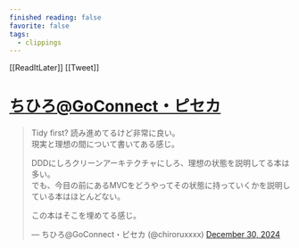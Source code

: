```yaml
---
finished reading: false
favorite: false
tags:
  - clippings
---
```

[[ReadItLater]] [[Tweet]]

# [ちひろ@GoConnect・ピセカ](https://twitter.com/chiroruxxxx/status/1873782248828526708)

> Tidy first? 読み進めてるけど非常に良い。  
> 現実と理想の間について書いてある感じ。  
>   
> DDDにしろクリーンアーキテクチャにしろ、理想の状態を説明してる本は多い。  
> でも、今目の前にあるMVCをどうやってその状態に持っていくかを説明している本はほとんどない。  
>   
> この本はそこを埋めてる感じ。
> 
> — ちひろ@GoConnect・ピセカ (@chiroruxxxx) [December 30, 2024](https://twitter.com/chiroruxxxx/status/1873782248828526708?ref_src=twsrc%5Etfw)